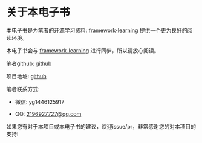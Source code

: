 # 关于本电子书

本电子书是为笔者的开源学习资料: [framework-learning](https://github.com/guang19/framework-learning)
提供一个更为良好的阅读环境。

本电子书会与 [framework-learning](https://github.com/guang19/framework-learning) 进行同步，所以请放心阅读。

笔者github: [github](https://github.com/guang19)

项目地址: [github](https://github.com/guang19/framework-learning)

笔者联系方式:

- 微信:  yg1446125917

- QQ: 2196927727@qq.com

如果您有对于本项目或本电子书的建议，欢迎issue/pr，非常感谢您的对本项目的支持!